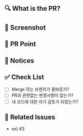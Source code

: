 ## 🔍 What is the PR?

<!-- PR 내용을 리스트로 작성-->

## 📸 Screenshot

<!-- 작업한 화면의 스크린 샷 -->

## 📍 PR Point

<!-- 나 이 부분 찢었다~! -->

## 📢 Notices

<!--공용으로 사용하는(Extension) 부분에 대한 설명-->

## ✅ Check List

- [ ] Merge 하는 브랜치가 올바른가?
- [ ] PR과 관련없는 변경사항이 없는가?
- [ ] 내 코드에 대한 자기 검토가 되었는가?

## 💭 Related Issues

<!-- 작업한 이슈번호를 # 뒤에 붙여주세요. -->

- ex) #3
